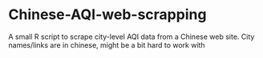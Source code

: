 # Chinese-AQI-web-scrapping
A small R script to scrape city-level AQI data from a Chinese web site.  City names/links are in chinese, might be a bit hard to work with
